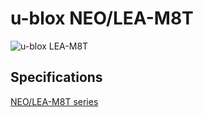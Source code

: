# u-blox NEO/LEA-M8T

![u-blox LEA-M8T](https://www.u-blox.com/sites/default/files/styles/product_full/public/products/LEA-M8T_0.png?itok=jp4IvXze)

## Specifications

[NEO/LEA-M8T series](https://www.u-blox.com/en/product/neolea-m8t-series)
